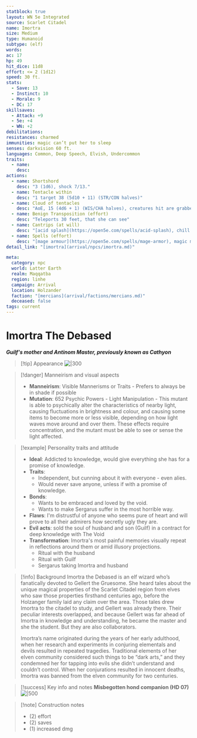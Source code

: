 ```yaml
---
statblock: true
layout: WN 5e Integrated
source: Scarlet Citadel
name: Imortra
size: Medium
type: Humanoid
subtype: (elf)
words: 
ac: 17
hp: 49
hit_dice: 11d8
effort: <= 2 (1d12)
speed: 30 ft.
stats:
  - Save: 13
  - Instinct: 10
  - Morale: 9
  - DC: 17
skillsaves:
  - Attack: +9
  - 5e: +4
  - WN: +2
debilitations: 
resistances: charmed
immunities: magic can’t put her to sleep
senses: darkvision 60 ft.
languages: Common, Deep Speech, Elvish, Undercommon
traits:
  - name: 
    desc: 
actions:
  - name: Shortshord
    desc: "3 (1d6), shock 7/13."
  - name: Tentacle within
    desc: "1 target 38 (5d10 + 11) (STR/CON halves)"
  - name: Cloud of tentacles
    desc: "AoE, 15 (4d6 + 1) (WIS/CHA halves), creatures hit are grabbed and must pass a STR/DEX"
  - name: Benign Transposition (effort)
    desc: "Teleports 30 feet, that she can see"
  - name: Cantrips (at will)
    desc: "[acid splash](https://open5e.com/spells/acid-splash), chill touch, mage hand, prestidigitation, ray of frost, shocking grasp"
  - name: Spells (effort)
    desc: "[mage armour](https://open5e.com/spells/mage-armor), magic missile, shield, thunderwave, [arcane lock](https://open5e.com/spells/arcane-lock), [flaming sphere](https://open5e.com/spells/flaming-sphere), [mirror image](https://open5e.com/spells/mirror-image), [misty step](https://open5e.com/spells/misty-step), [chains of perdition](https://www.5esrd.com/spellcasting/3pp-spells/spells-open-design-llc/chains-of-perdition/), [demon within](https://www.5esrd.com/spellcasting/3pp-spells/spells-open-design-llc/demon-within/) ([chaos quadrapod](https://5e.tools/bestiary.html#chaos%20quadrapod_ai)), glyph of warding, [magic circle](https://open5e.com/spells/magic-circle), [banishment](https://open5e.com/spells/banishment), [conjure fiends](https://www.5esrd.com/spellcasting/3pp-spells/spells-open-design-llc/conjure-fiends/), [conjure minor elementals](https://open5e.com/spells/conjure-minor-elementals), [phantasmal killer](https://open5e.com/spells/phantasmal-killer), [polymorph](https://open5e.com/spells/polymorph) (into a [moorbounder](https://5e.tools/bestiary.html#bristled%20moorbounder_egw)), [cloudkill](https://open5e.com/spells/cloudkill), [conjure elemental](https://open5e.com/spells/conjure-elemental), [dark lord's mantle](https://www.5esrd.com/spellcasting/3pp-spells/spells-open-design-llc/dark-lords-mantle/), [globe of invulnerability](https://open5e.com/spells/globe-of-invulnerability), [true seeing](https://open5e.com/spells/true-seeing)"
detail_link: "[imortra](arrival/npcs/imortra.md)"

meta: 
  category: npc
  world: Latter Earth
  realm: Maqqatba
  region: linhe
  campaign: Arrival
  location: Holzander
  faction: "[mercians](arrival/factions/mercians.md)"
  deceased: false
tags: current
---
```


# Imortra The Debased
***Guilf's mother and Antinom Master, previously known as Cathyon***

> [!tip] Appearance
> ![|300](https://i.imgur.com/g9WC3LZ.png)

> [!danger] Manneirism and visual aspects
> -  **Manneirism**: Visible Mannerisms or Traits - Prefers to always be in shade if possible
> - **Mutation**: 652 Psychic Powers - Light Manipulation - This mutant is able to psychically alter the characteristics of nearby light, causing fluctuations in brightness and colour, and causing some items to become more or less visible, depending on how light waves move around and over them. These effects require concentration, and the mutant must be able to see or sense the light affected.

> [!example] Personality traits and attitude
> - **Ideal**: Addicted to knowledge, would give everything she has for a promise of knowledge.
> - **Traits**: 
> 	- Independent, but cunning about it with everyone - even alies.
> 	- Would never save anyone, unless if with a promise of knowledge.
> - **Bonds**:
> 	- Wants to be embraced and loved by the void.
> 	- Wants to make Sergarus suffer in the most horrible way.
> - **Flaws**: I'm distrustful of anyone who seems pure of heart and will prove to all their admirers how secretly ugly they are.
> - **Evil acts**: sold the soul of husband and son (Guilf) in a contract for deep knowledge with The Void 
> - **Transformation**: Imortra's most painful memories visually repeat in reflections around them or amid illusory projections.
> 	- Ritual with the husband
> 	- Ritual with Guilf
> 	- Sergarus taking Imortra and husband
> 

> [!info] Background
>  Imortra the Debased is an elf wizard who’s fanatically devoted to Gellert the Gruesome. She heard tales about the unique magical properties of the Scarlet Citadel region from elves who saw those properties firsthand centuries ago, before the Holzanger family laid any claim over the area. Those tales drew Imortra to the citadel to study, and Gellert was already there. Their peculiar interests overlapped, and because Gellert was far ahead of Imortra in knowledge and understanding, he became the master and she the student. But they are also collaborators.
>  
>  Imortra’s name originated during the years of her early adulthood, when her research and experiments in conjuring elementals and devils resulted in repeated tragedies. Traditional elements of her elven community considered such things to be “dark arts,” and they condemned her for tapping into evils she didn’t understand and couldn’t control. When her conjurations resulted in innocent deaths, Imortra was banned from the elven community for two centuries.

> [!success] Key info and notes
> **Misbegotten hond companion (HD 07)**
> ![|500](https://i.imgur.com/gwsSnEc.png)

> [!note] Construction notes
> - (2) effort
> - (2) saves
> - (1) increased dmg
